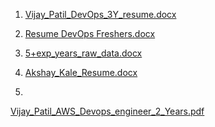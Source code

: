 1) [Vijay_Patil_DevOps_3Y_resume.docx](https://github.com/user-attachments/files/20853946/Vijay_Patil_DevOps_3Y_resume.docx)

2) [Resume DevOps Freshers.docx](https://github.com/user-attachments/files/20853947/Resume.DevOps.Freshers.docx)

3) [5+exp_years_raw_data.docx](https://github.com/user-attachments/files/20853948/5%2Bexp_years_raw_data.docx)

4) [Akshay_Kale_Resume.docx](https://github.com/user-attachments/files/20853949/Akshay_Kale_Resume.docx)
5) 
[Vijay_Patil_AWS_Devops_engineer_2_Years.pdf](https://github.com/user-attachments/files/22319917/Vijay_Patil_AWS_Devops_engineer_2_Years.pdf)
